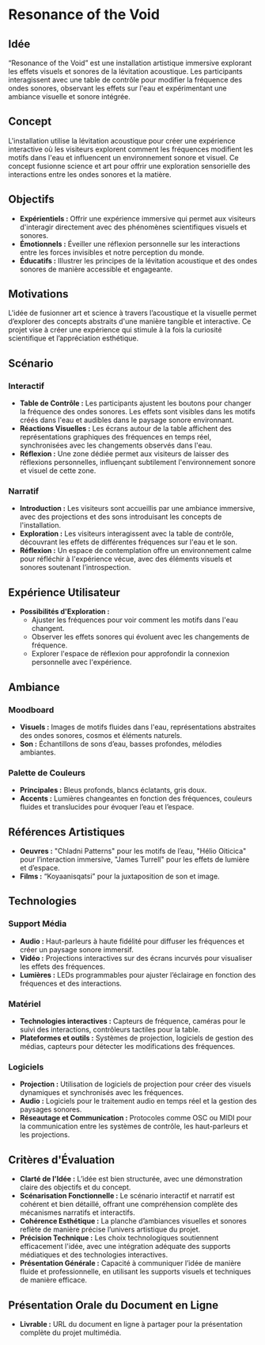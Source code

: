 # Resonance of the Void

## Idée
“Resonance of the Void” est une installation artistique immersive explorant les effets visuels et sonores de la lévitation acoustique. Les participants interagissent avec une table de contrôle pour modifier la fréquence des ondes sonores, observant les effets sur l'eau et expérimentant une ambiance visuelle et sonore intégrée.

## Concept
L'installation utilise la lévitation acoustique pour créer une expérience interactive où les visiteurs explorent comment les fréquences modifient les motifs dans l'eau et influencent un environnement sonore et visuel. Ce concept fusionne science et art pour offrir une exploration sensorielle des interactions entre les ondes sonores et la matière.

## Objectifs
- **Expérientiels :** Offrir une expérience immersive qui permet aux visiteurs d'interagir directement avec des phénomènes scientifiques visuels et sonores.
- **Émotionnels :** Éveiller une réflexion personnelle sur les interactions entre les forces invisibles et notre perception du monde.
- **Éducatifs :** Illustrer les principes de la lévitation acoustique et des ondes sonores de manière accessible et engageante.

## Motivations
L'idée de fusionner art et science à travers l’acoustique et la visuelle permet d’explorer des concepts abstraits d'une manière tangible et interactive. Ce projet vise à créer une expérience qui stimule à la fois la curiosité scientifique et l’appréciation esthétique.

## Scénario
### Interactif
- **Table de Contrôle :** Les participants ajustent les boutons pour changer la fréquence des ondes sonores. Les effets sont visibles dans les motifs créés dans l'eau et audibles dans le paysage sonore environnant.
- **Réactions Visuelles :** Les écrans autour de la table affichent des représentations graphiques des fréquences en temps réel, synchronisées avec les changements observés dans l'eau.
- **Réflexion :** Une zone dédiée permet aux visiteurs de laisser des réflexions personnelles, influençant subtilement l'environnement sonore et visuel de cette zone.

### Narratif
- **Introduction :** Les visiteurs sont accueillis par une ambiance immersive, avec des projections et des sons introduisant les concepts de l'installation.
- **Exploration :** Les visiteurs interagissent avec la table de contrôle, découvrant les effets de différentes fréquences sur l'eau et le son.
- **Réflexion :** Un espace de contemplation offre un environnement calme pour réfléchir à l'expérience vécue, avec des éléments visuels et sonores soutenant l’introspection.

## Expérience Utilisateur
- **Possibilités d'Exploration :**
  - Ajuster les fréquences pour voir comment les motifs dans l'eau changent.
  - Observer les effets sonores qui évoluent avec les changements de fréquence.
  - Explorer l'espace de réflexion pour approfondir la connexion personnelle avec l'expérience.

## Ambiance
### Moodboard
- **Visuels :** Images de motifs fluides dans l'eau, représentations abstraites des ondes sonores, cosmos et éléments naturels.
- **Son :** Échantillons de sons d’eau, basses profondes, mélodies ambiantes.

### Palette de Couleurs
- **Principales :** Bleus profonds, blancs éclatants, gris doux.
- **Accents :** Lumières changeantes en fonction des fréquences, couleurs fluides et translucides pour évoquer l’eau et l’espace.

## Références Artistiques
- **Oeuvres :** "Chladni Patterns" pour les motifs de l’eau, "Hélio Oiticica" pour l’interaction immersive, "James Turrell" pour les effets de lumière et d’espace.
- **Films :** “Koyaanisqatsi” pour la juxtaposition de son et image.

## Technologies
### Support Média
- **Audio :** Haut-parleurs à haute fidélité pour diffuser les fréquences et créer un paysage sonore immersif.
- **Vidéo :** Projections interactives sur des écrans incurvés pour visualiser les effets des fréquences.
- **Lumières :** LEDs programmables pour ajuster l’éclairage en fonction des fréquences et des interactions.

### Matériel
- **Technologies interactives :** Capteurs de fréquence, caméras pour le suivi des interactions, contrôleurs tactiles pour la table.
- **Plateformes et outils :** Systèmes de projection, logiciels de gestion des médias, capteurs pour détecter les modifications des fréquences.

### Logiciels
- **Projection :** Utilisation de logiciels de projection pour créer des visuels dynamiques et synchronisés avec les fréquences.
- **Audio :** Logiciels pour le traitement audio en temps réel et la gestion des paysages sonores.
- **Réseautage et Communication :** Protocoles comme OSC ou MIDI pour la communication entre les systèmes de contrôle, les haut-parleurs et les projections.

## Critères d'Évaluation
- **Clarté de l'Idée :** L’idée est bien structurée, avec une démonstration claire des objectifs et du concept.
- **Scénarisation Fonctionnelle :** Le scénario interactif et narratif est cohérent et bien détaillé, offrant une compréhension complète des mécanismes narratifs et interactifs.
- **Cohérence Esthétique :** La planche d’ambiances visuelles et sonores reflète de manière précise l’univers artistique du projet.
- **Précision Technique :** Les choix technologiques soutiennent efficacement l'idée, avec une intégration adéquate des supports médiatiques et des technologies interactives.
- **Présentation Générale :** Capacité à communiquer l’idée de manière fluide et professionnelle, en utilisant les supports visuels et techniques de manière efficace.

## Présentation Orale du Document en Ligne
- **Livrable :** URL du document en ligne à partager pour la présentation complète du projet multimédia.




